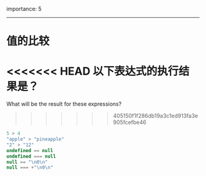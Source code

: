 importance: 5

---

# 值的比较

<<<<<<< HEAD
以下表达式的执行结果是？
=======
What will be the result for these expressions?
>>>>>>> 405150f1f286db19a3c1ed913fa3e905fcefbe46

```js no-beautify
5 > 4
"apple" > "pineapple"
"2" > "12"
undefined == null
undefined === null
null == "\n0\n"
null === +"\n0\n"
```

